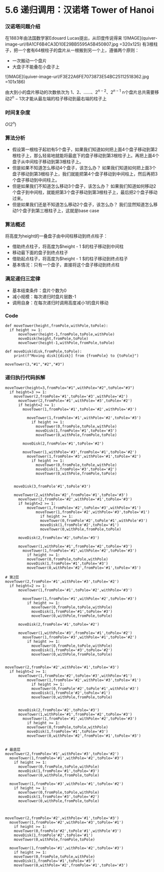 # 5.6 递归调用：汉诺塔 Tower of Hanoi

### 汉诺塔问题介绍
在1883年由法国数学家Edouard Lucas提出，从印度传说得来
![IMAGE](quiver-image-url/8A1CF6B4CA3D10E29BB5595A5B450807.jpg =320x125)
有3根柱子，把一个套有64根柱子的盘片从一根搬到另一个上，遵循两个原则：
- 一次搬动一个盘片
- 大盘子不能叠在小盘子上

![IMAGE](quiver-image-url/F3E22A6FE7073873E54BC25112518362.jpg =101x186)

由大到小的盘片移动的次数依次为
$1、2、……、2^{n-2}、2^{n-1}$
n个盘片总共需要移动$2^{n}-1$次才能从最左端的柱子移动到最右端的柱子上

### 时间复杂度
$O(2^n)$

### 算法分析
- 假设第一根柱子起初有5个盘子，如果我们知道如何把上面4个盘子移动到第2根柱子上，那么轻易地就能将最底下的盘子移动到第3根柱子上。再把上面4个盘子从中间柱子移动到第3根柱子上。
- 但是如果不知道怎么移动4个盘子，该怎么办？
如果我们知道如何把上面3个盘子移动到第3根柱子上，我们就能把第4个盘子移动到中间柱上，然后再把3个盘子移动到中间柱上。
- 但是如果我们不知道怎么移动3个盘子，该怎么办？
如果我们知道如何移动2个盘子到中间柱，就能把第3个盘子移动到第3根柱子上，最后把2个盘子移动过来。
- 但是如果我们还是不知道怎么移动2个盘子，该怎么办？
我们显然知道怎么移动1个盘子到第三根柱子上，这就是base case

### 算法概述
将高度为height的一叠盘子由中间柱移动到终点柱子：
- 借助终点柱子，将高度为$height - 1 $的柱子移动到中间柱
- 移动最下面的盘子到终点柱子
- 借助起点柱子，将高度为$height - 1 $的柱子移动到终点柱子
- 基本情况：只有一个盘子，直接将这个盘子移动到终点柱

### 满足递归三定律
- 基本结束条件：盘片个数为0
- 减小规模：每次递归时盘片层数-1
- 调用自身：在每次递归时调用高度减小1的盘片移动


### Code
```
def moveTower(height,fromPole,withPole,toPole):
  if height >= 1:
      moveTower(height-1,fromPole,toPole,withPole)
      moveDisk(height,fromPole,toPole)
      moveTower(height-1,withPole,fromPole,toPole)

def moveDisk(disk,fromPole,toPole):
    print(f"Moving disk[{disk}] from {fromPole} to {toPole}")
    
moveTower(3,"#1","#2","#3")
```

### 递归执行代码拆解
```
moveTower(height=3,fromPole="#1",withPole="#2",toPole="#3")
  if height=3 >= 1:
    moveTower(2,fromPole='#1',toPole='#3',withPole='#2')
      moveTower(2,fromPole='#1',withPole='#3',toPole='#2')
      if height=2 >= 1:
        moveTower(1,fromPole='#1',toPole='#2',withPole='#3')
    
          moveTower(1,fromPole='#1',withPole='#2',toPole='#3')
            if height >= 1:
              moveTower(0,fromPole,toPole,withPole)
              moveDisk(1,fromPole='#1',toPole='#3')
              moveTower(0,withPole,fromPole,toPole)
              
        moveDisk(2,fromPole='#1',toPole='#2')
        
        moveTower(1,withPole='#3',fromPole='#1',toPole='#2')
          moveTower(1,fromPole='#3',withPole='#1',toPole='#2')
            if height >= 1:
              moveTower(0,fromPole,toPole,withPole)
              moveDisk(1,fromPole='#3',toPole='#2')
              moveTower(0,withPole,fromPole,toPole)
      
    
    moveDisk(3,fromPole'#1',toPole'#3')
    
    moveTower(2,withPole='#2',fromPole='#1',toPole='#3')
      moveTower(2,fromPole='#2',withPole='#1',toPole='#3')
      if height=2 >= 1:
          moveTower(1,fromPole='#2',toPole='#3',withPole='#1')
              moveTower(1,fromPole='#2',withPole='#3',toPole='#1')
                if height >= 1:
                moveTower(0,fromPole'#2',toPole'#1',withPole'#3')
                moveDisk(1,fromPole'#2',toPole='#1')
                moveTower(0,withPole,fromPole,toPole)
                
      moveDisk(2,fromPole='#2',toPole='#3')
      
      moveTower(1,withPole='#1',fromPole='#2',toPole='#3')
        moveTower(1,fromPole='#1',withPole='#2',toPole='#3')
          if height >= 1:
          moveTower(0,fromPole,toPole,withPole)
          moveDisk(1,fromPole='#1',toPole='#3')
          moveTower(0,withPole='#2',fromPole='#1',toPole='#3')

# 第2层
moveTower(2,fromPole='#1',withPole='#3',toPole='#2')
  if height=2 >= 1:
      moveTower(1,fromPole='#1',toPole='#2',withPole='#3')
  
        moveTower(1,fromPole='#1',withPole='#2',toPole='#3')
          if height >= 1:
            moveTower(0,fromPole,toPole,withPole)
            moveDisk(1,fromPole='#1',toPole='#3')
            moveTower(0,withPole,fromPole,toPole)
            
      moveDisk(2,fromPole='#1',toPole='#2')
      
      moveTower(1,withPole='#3',fromPole='#1',toPole='#2')
        moveTower(1,fromPole='#3',withPole='#1',toPole='#2')
          if height >= 1:
            moveTower(0,fromPole,toPole,withPole)
            moveDisk(1,fromPole='#3',toPole='#2')
            moveTower(0,withPole,fromPole,toPole)


moveTower(2,fromPole='#2',withPole='#1',toPole='#3')
  if height=2 >= 1:
      moveTower(1,fromPole='#2',toPole='#3',withPole='#1')
          moveTower(1,fromPole='#2',withPole='#3',toPole='#1')
            if height >= 1:
            moveTower(0,fromPole'#2',toPole'#1',withPole'#3')
            moveDisk(1,fromPole'#2',toPole='#1')
            moveTower(0,withPole,fromPole,toPole)
        
        
      moveDisk(2,fromPole='#2',toPole='#3')
      moveTower(1,withPole='#1',fromPole='#2',toPole='#3')
        moveTower(1,fromPole='#1',withPole='#2',toPole='#3')
          if height >= 1:
          moveTower(0,fromPole,toPole,withPole)
          moveDisk(1,fromPole='#1',toPole='#3')
          moveTower(0,withPole='#2',fromPole='#1',toPole='#3')


# 最底层
moveTower(2,fromPole='#1',withPole='#3',toPole='#2')
  moveTower(1,fromPole='#1',withPole='#2',toPole='#3')
    if height >= 1:
      moveTower(0,fromPole,toPole,withPole)
      moveDisk(1,fromPole='#1',toPole='#3')
      moveTower(0,withPole,fromPole,toPole)
  
  moveTower(1,fromPole='#3',withPole='#1',toPole='#2')
    if height >= 1:
      moveTower(0,fromPole,toPole,withPole)
      moveDisk(1,fromPole='#3',toPole='#2')
      moveTower(0,withPole,fromPole,toPole)



moveTower(2,fromPole='#2',withPole='#1',toPole='#3')
  moveTower(1,fromPole='#2',withPole='#3',toPole='#1')
    if height >= 1:
    moveTower(0,fromPole'#2',toPole'#1',withPole'#3')
    moveDisk(1,fromPole'#2',toPole='#1')
    moveTower(0,withPole,fromPole,toPole)
  
  moveTower(1,fromPole='#1',withPole='#2',toPole='#3')
    if height >= 1:
    moveTower(0,fromPole,toPole,withPole)
    moveDisk(1,fromPole='#1',toPole='#3')
    moveTower(0,withPole='#2',fromPole='#1',toPole='#3')
 ``` 